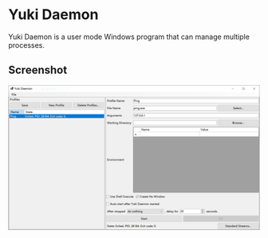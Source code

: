 # Yuki Daemon

Yuki Daemon is a user mode Windows program that can manage multiple processes.

## Screenshot

![Screenshot](assets/screenshot-1.png)
